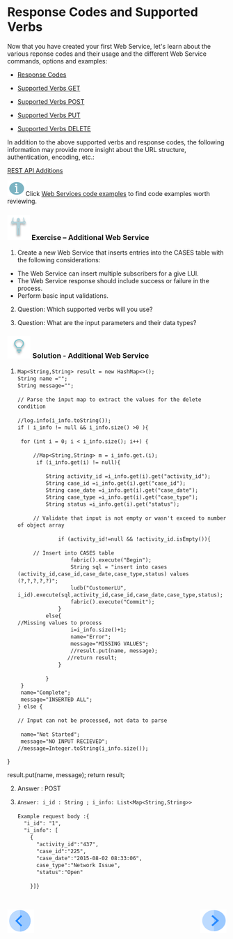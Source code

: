 # Response Codes and Supported Verbs

Now that you have created your first  Web Service, let's learn about the various reponse codes and their usage and the different Web Service commands, options and examples:

-  [Response Codes](/articles/15_web_services/11_response_codes.md)

-  [Supported Verbs GET](/articles/15_web_services/12_Supported_Verbs_Get.md)

-  [Supported Verbs POST](/articles/15_web_services/13_Supported_Verbs_Post.md)

-  [Supported Verbs PUT](/articles/15_web_services/14_Supported_Verbs_Put.md)

-  [Supported Verbs DELETE](/articles/15_web_services/15_Supported_Verbs_Delete.md)

In addition to the above supported verbs and response codes, the following information may provide more insight about the URL structure, authentication, encoding, etc.:

[REST API Additions](/articles/15_web_services/16_rest_api_additions.md)

![](/academy/Training_Level_1/03_fabric_basic_LU/images/information.png)Click [Web Services code examples](https://github.com/k2view-academy/K2View-Academy/blob/KB_DROP1_15_Web_Services_Merav/articles/15_web_services/06_web_services_code_examples.md) to find code examples worth reviewing. 

### ![](/academy/Training_Level_1/03_fabric_basic_LU/images/Exercise.png) Exercise  – Additional Web Service

1.  Create a new Web Service that inserts entries into the CASES table with the following considerations: 
   -    The Web Service can insert multiple subscribers for a give LUI. 
   -    The Web Service response should include success or failure in the process.
   -    Perform basic input validations.

2.  Question: Which supported verbs will you use?

3.  Question: What are the input parameters and their data types?


### ![](/academy/Training_Level_1/03_fabric_basic_LU/images/Solution.png) Solution - Additional Web Service

1. ```
   Map<String,String> result = new HashMap<>();
   String name ="";
   String message="";
   
   // Parse the input map to extract the values for the delete condition 
   
   //log.info(i_info.toString());
   if ( i_info != null && i_info.size() >0 ){
   	
   	for (int i = 0; i < i_info.size(); i++) {
   		
   		//Map<String,String> m = i_info.get.(i);
   		 if (i_info.get(i) != null){
   			 
   			String activity_id =i_info.get(i).get("activity_id");
   			String case_id =i_info.get(i).get("case_id");
   			String case_date =i_info.get(i).get("case_date");
   			String case_type =i_info.get(i).get("case_type");
   			String status =i_info.get(i).get("status");
   			
   		// Validate that input is not empty or wasn't exceed to number of object array
   			
   			    if (activity_id!=null && !activity_id.isEmpty()){
   						
   		// Insert into CASES table 	
   					fabric().execute("Begin");
   					String sql = "insert into cases (activity_id,case_id,case_date,case_type,status) values (?,?,?,?,?)";
   					ludb("CustomerLU", i_id).execute(sql,activity_id,case_id,case_date,case_type,status);
   					fabric().execute("Commit");
   				}
   			else{
   //Missing values to process 
   					i=i_info.size()+1;
   				    name="Error";
   				    message="MISSING VALUES"; 	
   				    //result.put(name, message);
   				   //return result;
   				}
   			
   			}
   	}
   	name="Complete";
   	message="INSERTED ALL";
   } else {
   
   // Input can not be processed, not data to parse
   	
    name="Not Started";
    message="NO INPUT RECIEVED";
   //message=Integer.toString(i_info.size());
}
   
result.put(name, message);
   return result;  ``` ```
   
     
2. Answer : POST

3. ```
   Answer: i_id : String ; i_info: List<Map<String,String>>
   
   Example request body :{
     "i_id": "1",
     "i_info": [
       {
         "activity_id":"437", 
         "case_id":"225",
         "case_date":"2015-08-02 08:33:06",
         case_type":"Network Issue",
         "status":"Open"
       
       }]}  
   


 [![Previous](/articles/images/Previous.png)](/academy/Training_Level_1/06_web_services/03_Invoking_a_web_service.md)[<img align="right" width="60" height="54" src="/articles/images/Next.png">](/academy/Training_Level_1/06_web_services/05_quiz.md)

